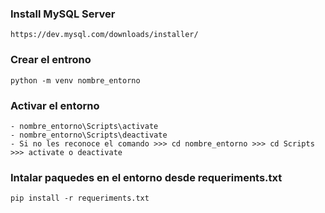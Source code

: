 ### Install MySQL Server
```
https://dev.mysql.com/downloads/installer/
``` 

### Crear el entrono
```
python -m venv nombre_entorno
```
### Activar el entorno
```
- nombre_entorno\Scripts\activate
- nombre_entorno\Scripts\deactivate
- Si no les reconoce el comando >>> cd nombre_entorno >>> cd Scripts >>> activate o deactivate
```

### Intalar paquedes en el entorno desde requeriments.txt
```
pip install -r requeriments.txt
```